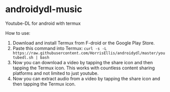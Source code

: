 # androidydl-music
Youtube-DL for android with termux

How to use:
1. Download and install Termux from F-droid or the Google Play Store.
2. Paste this command into Termux: ``curl -s -L https://raw.githubusercontent.com/HorrisEllis/androidydl/master/youtubedl.sh | bash``
3. Now you can download a video by tapping the share icon and then tapping the Termux icon. This works with countless content sharing platforms and not limited to just youtube.
3. Now you can extract audio from a video by tapping the share icon and then tapping the Termux icon.
